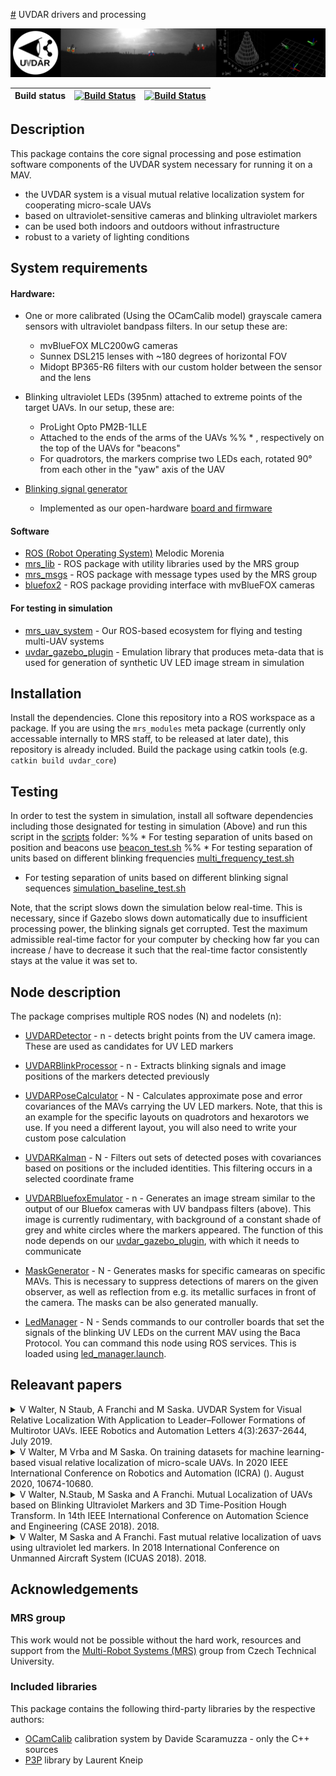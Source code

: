 [#](#) UVDAR drivers and processing

![](.fig/thumbnail.jpg)

| Build status | [![Build Status](https://github.com/ctu-mrs/uvdar_core/workflows/Melodic/badge.svg)](https://github.com/ctu-mrs/uvdar_core/actions) | [![Build Status](https://github.com/ctu-mrs/uvdar_core/workflows/Noetic/badge.svg)](https://github.com/ctu-mrs/uvdar_core/actions) |
|--------------|-------------------------------------------------------------------------------------------------------------------------------------|------------------------------------------------------------------------------------------------------------------------------------|

## Description
This package contains the core signal processing and pose estimation software components of the UVDAR system necessary for running it on a MAV.

* the UVDAR system is a visual mutual relative localization system for cooperating micro-scale UAVs
* based on ultraviolet-sensitive cameras and blinking ultraviolet markers
* can be used both indoors and outdoors without infrastructure
* robust to a variety of lighting conditions

## System requirements

#### Hardware:
* One or more calibrated (Using the OCamCalib model) grayscale camera sensors with ultraviolet bandpass filters. In our setup these are:
  * mvBlueFOX MLC200wG cameras
  * Sunnex DSL215 lenses with ~180 degrees of horizontal FOV
  * Midopt BP365-R6 filters with our custom holder between the sensor and the lens

* Blinking ultraviolet LEDs (395nm) attached to extreme points of the target UAVs. In our setup, these are:
  * ProLight Opto PM2B-1LLE
  * Attached to the ends of the arms of the UAVs
  %% * , respectively on the top of the UAVs for "beacons"
  * For quadrotors, the markers comprise two LEDs each, rotated 90&deg; from each other in the "yaw" axis of the UAV
  
* [Blinking signal generator](https://github.com/ctu-mrs/mrs_hw_uvdar)
  * Implemented as our open-hardware [board and firmware](https://github.com/ctu-mrs/mrs_hw_uvdar)
#### Software
  * [ROS (Robot Operating System)](https://www.ros.org/) Melodic Morenia
  * [mrs_lib](https://github.com/ctu-mrs/mrs_lib) - ROS package with utility libraries used by the MRS group
  * [mrs_msgs](https://github.com/ctu-mrs/mrs_msgs) - ROS package with message types used by the MRS group
  * [bluefox2](https://github.com/ctu-mrs/bluefox2) - ROS package providing interface with mvBlueFOX cameras


#### For testing in simulation
  * [mrs_uav_system](https://github.com/ctu-mrs/mrs_uav_system) - Our ROS-based ecosystem for flying and testing multi-UAV systems
  * [uvdar_gazebo_plugin](https://github.com/ctu-mrs/uvdar_gazebo_plugin) - Emulation library that produces meta-data that is used for generation of synthetic UV LED image stream in simulation

## Installation
Install the dependencies.
Clone this repository into a ROS workspace as a package.
If you are using the `mrs_modules` meta package (currently only accessable internally to MRS staff, to be released at later date), this repository is already included.
Build the package using catkin tools (e.g. `catkin build uvdar_core`)

## Testing
In order to test the system in simulation, install all software dependencies including those designated for testing in simulation (Above) and run this script in the [scripts](scripts/) folder:
  %% * For testing separation of units based on position and beacons use [beacon_test.sh](scripts/beacon_test.sh)
  %% * For testing separation of units based on different blinking frequencies [multi_frequency_test.sh](scripts/multi_frequency_test.sh)
  * For testing separation of units based on different blinking signal sequences [simulation_baseline_test.sh](scripts/simulation_baseline_test.sh)

Note, that the script slows down the simulation below real-time. This is necessary, since if Gazebo slows down automatically due to insufficient processing power, the blinking signals get corrupted. Test the maximum admissible real-time factor for your computer by checking how far you can increase / have to decrease it such that the real-time factor consistently stays at the value it was set to.

## Node description
The package comprises multiple ROS nodes (N) and nodelets (n):
  * [UVDARDetector](src/detector.cpp) - n - detects bright points from the UV camera image. These are used as candidates for UV LED markers
  * [UVDARBlinkProcessor](src/blink_processor.cpp) - n - Extracts blinking signals and image positions of the markers detected previously
  * [UVDARPoseCalculator](src/uav_pose_calculator.cpp) - N - Calculates approximate pose and error covariances of the MAVs carrying the UV LED markers. Note, that this is an example for the specific layouts on quadrotors and hexarotors we use. If you need a different layout, you will also need to write your custom pose calculation
  * [UVDARKalman](src/filter.cpp) - N - Filters out sets of detected poses with covariances based on positions or the included identities. This filtering occurs in a selected coordinate frame

  * [UVDARBluefoxEmulator](src/bluefox_emulator.cpp)  - n - Generates an image stream similar to the output of our Bluefox cameras with UV bandpass filters (above). This image is currently rudimentary, with background of a constant shade of grey and white circles where the markers appeared. The function of this node depends on our [uvdar_gazebo_plugin](https://github.com/ctu-mrs/uvdar_gazebo_plugin), with which it needs to communicate
  * [MaskGenerator](src/mask_generator.cpp) - N - Generates masks for specific camearas on specific MAVs. This is necessary to suppress detections of marers on the given observer, as well as reflection from e.g. its metallic surfaces in front of the camera. The masks can be also generated manually.
  * [LedManager](src/led_manager.cpp) - N - Sends commands to our controller boards that set the signals of the blinking UV LEDs on the current MAV using the Baca Protocol. You can command this node using ROS services. This is loaded using [led_manager.launch](launch/led_manager.launch).

## Releavant papers
<details>
  <summary>V Walter, N Staub, A Franchi and M Saska. UVDAR System for Visual Relative Localization With Application to Leader–Follower Formations of Multirotor UAVs. IEEE Robotics and Automation Letters 4(3):2637-2644, July 2019. </summary>

```
@article{uvdar_dirfol,
	author = "V. {Walter} and N. {Staub} and A. {Franchi} and M. {Saska}",
	journal = "IEEE Robotics and Automation Letters",
	title = "UVDAR System for Visual Relative Localization With Application to Leader–Follower Formations of Multirotor UAVs",
	year = 2019,
	volume = 4,
	number = 3,
	pages = "2637-2644",
	doi = "10.1109/LRA.2019.2901683",
	issn = "2377-3766",
	month = "July",
	pdf = "data/papers/walterRAL2019.pdf"
}
```
</details>
<details>
  <summary>V Walter, M Vrba and M Saska. On training datasets for machine learning-based visual relative localization of micro-scale UAVs. In 2020 IEEE International Conference on Robotics and Automation (ICRA) (). August 2020, 10674-10680.</summary>

```
@inproceedings{walter_icra2020,
	author = "V. {Walter} and M. {Vrba} and M. {Saska}",
	booktitle = "2020 IEEE International Conference on Robotics and Automation (ICRA)",
	title = "On training datasets for machine learning-based visual relative localization of micro-scale {UAVs}",
	year = 2020,
	volume = "",
	number = "",
	month = "Aug",
	pages = "10674-10680",
	pdf = "data/papers/walter2020_icra.pdf"
}
```
</details>
<details>
  <summary>V Walter, N.Staub, M Saska and A Franchi. Mutual Localization of UAVs based on Blinking Ultraviolet Markers and 3D Time-Position Hough Transform. In 14th IEEE International Conference on Automation Science and Engineering (CASE 2018). 2018.</summary>

```
@inproceedings{uvdd2,
	author = "V. Walter and N.Staub and M. Saska and A. Franchi",
	title = "Mutual Localization of UAVs based on Blinking Ultraviolet Markers and 3D Time-Position Hough Transform",
	booktitle = "14th IEEE International Conference on Automation Science and Engineering (CASE 2018)",
	pdf = "data/papers/uvdd2.pdf",
	year = 2018
}
```
</details>
<details>
  <summary>V Walter, M Saska and A Franchi. Fast mutual relative localization of uavs using ultraviolet led markers. In 2018 International Conference on Unmanned Aircraft System (ICUAS 2018). 2018.</summary>

```
@inproceedings{uvdd1,
	author = "V. Walter and M. Saska and A. Franchi",
	title = "Fast mutual relative localization of uavs using ultraviolet led markers",
	booktitle = "2018 International Conference on Unmanned Aircraft System (ICUAS 2018)",
	pdf = "data/papers/uvdd1.pdf",
	year = 2018
}
```
</details>

## Acknowledgements

### MRS group
This work would not be possible without the hard work, resources and support from the [Multi-Robot Systems (MRS)](http://mrs.felk.cvut.cz/) group from Czech Technical University.

### Included libraries
This package contains the following third-party libraries by the respective authors:
  * [OCamCalib](https://sites.google.com/site/scarabotix/ocamcalib-toolbox) calibration system by Davide Scaramuzza - only the C++ sources
  * [P3P](https://www.laurentkneip.com/software) library by Laurent Kneip
